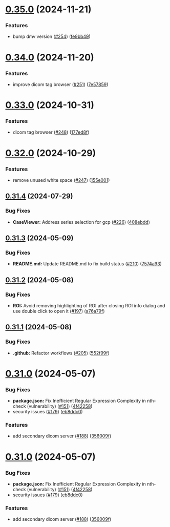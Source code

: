 # [0.35.0](https://github.com/ImagingDataCommons/slim/compare/v0.34.0...v0.35.0) (2024-11-21)


### Features

* bump dmv version ([#254](https://github.com/ImagingDataCommons/slim/issues/254)) ([fe9bb49](https://github.com/ImagingDataCommons/slim/commit/fe9bb496aa503c54ee65ffba86a0cf14b7e7c20f))

# [0.34.0](https://github.com/ImagingDataCommons/slim/compare/v0.33.0...v0.34.0) (2024-11-20)


### Features

* improve dicom tag browser ([#251](https://github.com/ImagingDataCommons/slim/issues/251)) ([7e57859](https://github.com/ImagingDataCommons/slim/commit/7e57859287ea3b758f9d2cf4e53729063c589569))

# [0.33.0](https://github.com/ImagingDataCommons/slim/compare/v0.32.0...v0.33.0) (2024-10-31)


### Features

* dicom tag browser ([#248](https://github.com/ImagingDataCommons/slim/issues/248)) ([177ed8f](https://github.com/ImagingDataCommons/slim/commit/177ed8f6b6e82614f9563eb22584c2c6b8bc8de4))

# [0.32.0](https://github.com/ImagingDataCommons/slim/compare/v0.31.4...v0.32.0) (2024-10-29)


### Features

* remove unused white space ([#247](https://github.com/ImagingDataCommons/slim/issues/247)) ([155e001](https://github.com/ImagingDataCommons/slim/commit/155e0018c2fd8b87eee70c207051de9df55f0ada))

## [0.31.4](https://github.com/ImagingDataCommons/slim/compare/v0.31.3...v0.31.4) (2024-07-29)


### Bug Fixes

* **CaseViewer:** Address series selection for gcp ([#226](https://github.com/ImagingDataCommons/slim/issues/226)) ([408ebdd](https://github.com/ImagingDataCommons/slim/commit/408ebdd4d2c4f7668be06aeec9e74c8a5d0a3241))

## [0.31.3](https://github.com/ImagingDataCommons/slim/compare/v0.31.2...v0.31.3) (2024-05-09)


### Bug Fixes

* **README.md:** Update README.md to fix build status ([#210](https://github.com/ImagingDataCommons/slim/issues/210)) ([7574a93](https://github.com/ImagingDataCommons/slim/commit/7574a93b0c9a303202f135566328c69eb605cd69))

## [0.31.2](https://github.com/ImagingDataCommons/slim/compare/v0.31.1...v0.31.2) (2024-05-08)


### Bug Fixes

* **ROI:** Avoid removing highlighting of ROI after closing ROI info dialog and use double click to open it ([#197](https://github.com/ImagingDataCommons/slim/issues/197)) ([a76a79f](https://github.com/ImagingDataCommons/slim/commit/a76a79f46c09f876933e9a6d57b667d673f13e96))

## [0.31.1](https://github.com/ImagingDataCommons/slim/compare/v0.31.0...v0.31.1) (2024-05-08)


### Bug Fixes

* **.github:** Refactor workflows ([#205](https://github.com/ImagingDataCommons/slim/issues/205)) ([552f99f](https://github.com/ImagingDataCommons/slim/commit/552f99f3052c039801f0a6b86564445a3497cc26))

# [0.31.0](https://github.com/ImagingDataCommons/slim/compare/v0.30.0...v0.31.0) (2024-05-07)


### Bug Fixes

* **package.json:** Fix Inefficient Regular Expression Complexity in nth-check (vulnerability) ([#151](https://github.com/ImagingDataCommons/slim/issues/151)) ([4f42258](https://github.com/ImagingDataCommons/slim/commit/4f4225889cedb853c79db84bac8aee94f0b41715))
* security issues ([#179](https://github.com/ImagingDataCommons/slim/issues/179)) ([eb8ddc0](https://github.com/ImagingDataCommons/slim/commit/eb8ddc093427547e7e178973fc871c47fa18ed61))


### Features

* add secondary dicom server ([#188](https://github.com/ImagingDataCommons/slim/issues/188)) ([356009f](https://github.com/ImagingDataCommons/slim/commit/356009f6a86cd96bfa6c6b478adb46683fbdcd3d))

# [0.31.0](https://github.com/ImagingDataCommons/slim/compare/v0.30.0...v0.31.0) (2024-05-07)


### Bug Fixes

* **package.json:** Fix Inefficient Regular Expression Complexity in nth-check (vulnerability) ([#151](https://github.com/ImagingDataCommons/slim/issues/151)) ([4f42258](https://github.com/ImagingDataCommons/slim/commit/4f4225889cedb853c79db84bac8aee94f0b41715))
* security issues ([#179](https://github.com/ImagingDataCommons/slim/issues/179)) ([eb8ddc0](https://github.com/ImagingDataCommons/slim/commit/eb8ddc093427547e7e178973fc871c47fa18ed61))


### Features

* add secondary dicom server ([#188](https://github.com/ImagingDataCommons/slim/issues/188)) ([356009f](https://github.com/ImagingDataCommons/slim/commit/356009f6a86cd96bfa6c6b478adb46683fbdcd3d))
